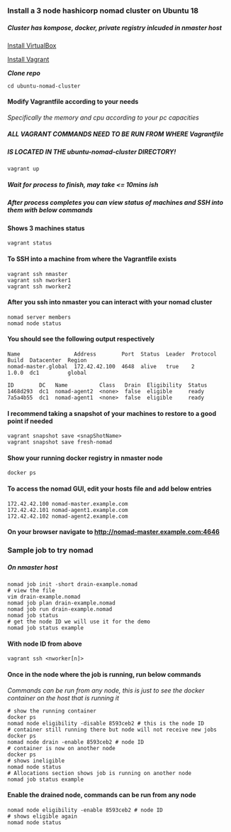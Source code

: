 ### Install a 3 node hashicorp nomad cluster on Ubuntu 18
##### *Cluster has kompose, docker, private registry inlcuded in nmaster host*

[Install VirtualBox](https://www.virtualbox.org/wiki/Downloads)

[Install Vagrant](https://learn.hashicorp.com/tutorials/vagrant/getting-started-install)

***Clone repo***

```
cd ubuntu-nomad-cluster
```

#### Modify Vagrantfile according to your needs
*Specifically the memory and cpu according to your pc capacities*

##### ALL VAGRANT COMMANDS NEED TO BE RUN FROM WHERE Vagrantfile 
##### IS LOCATED IN THE ubuntu-nomad-cluster DIRECTORY!

```
vagrant up
```

##### Wait for process to finish, may take <= 10mins ish

##### After process completes you can view status of machines and SSH into them with below commands


#### Shows 3 machines status
```
vagrant status
```

#### To SSH into a machine from where the Vagrantfile exists
```
vagrant ssh nmaster
vagrant ssh nworker1
vagrant ssh nworker2
```

#### After you ssh into nmaster you can interact with your nomad cluster
```
nomad server members
nomad node status
```
#### You should see the following output respectively
```
Name                 Address        Port  Status  Leader  Protocol  Build  Datacenter  Region
nomad-master.global  172.42.42.100  4648  alive   true    2         1.0.0  dc1         global
```
```
ID        DC   Name          Class   Drain  Eligibility  Status
1468d293  dc1  nomad-agent2  <none>  false  eligible     ready
7a5a4b55  dc1  nomad-agent1  <none>  false  eligible     ready
```
#### I recommend taking a snapshot of your machines to restore to a good point if needed
```
vagrant snapshot save <snapShotName>
vagrant snapshot save fresh-nomad
```

#### Show your running docker registry in nmaster node
```
docker ps
```

#### To access the nomad GUI, edit your hosts file and add below entries
```
172.42.42.100 nomad-master.example.com
172.42.42.101 nomad-agent1.example.com
172.42.42.102 nomad-agent2.example.com
```
#### On your browser navigate to http://nomad-master.example.com:4646

### Sample job to try nomad

##### On nmaster host
```
nomad job init -short drain-example.nomad
# view the file
vim drain-example.nomad 
nomad job plan drain-example.nomad 
nomad job run drain-example.nomad 
nomad job status
# get the node ID we will use it for the demo
nomad job status example
```
#### With node ID from above
```
vagrant ssh <nworker[n]>
```
#### Once in the node where the job is running, run below commands
*Commands can be run from any node, this is just to see the docker container on the host that is running it*
```
# show the running container
docker ps
nomad node eligibility -disable 8593ceb2 # this is the node ID
# container still running there but node will not receive new jobs
docker ps
nomad node drain -enable 8593ceb2 # node ID
# container is now on another node
docker ps
# shows ineligible 
nomad node status
# Allocations section shows job is running on another node
nomad job status example
```
#### Enable the drained node, commands can be run from any node
```
nomad node eligibility -enable 8593ceb2 # node ID
# shows eligible again
nomad node status
```
